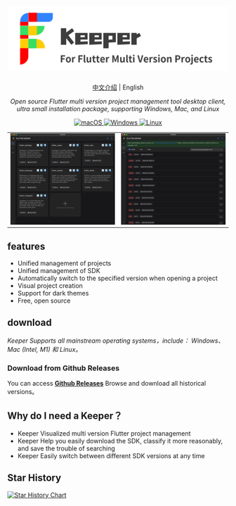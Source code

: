 <h1 align="center">
<img src='./src/assets/logo.svg'>
</h1>
<p align="center">
    <a href="./README-CN.md">中文介绍</a> | English
</p>
<p align="center">
    <em>Open source Flutter multi version project management tool desktop client, ultra small installation package, supporting Windows, Mac, and Linux</em>
</p>


<p align="center">
<a href="https://github.com/Bin-Huang/chatbox/releases" target="_blank">
<img alt="macOS" src="https://img.shields.io/badge/-macOS-black?style=flat-square&logo=apple&logoColor=white" />
</a>

<a href="https://github.com/Bin-Huang/chatbox/releases" target="_blank">
<img alt="Windows" src="https://img.shields.io/badge/-Windows-blue?style=flat-square&logo=windows&logoColor=white" />
</a>

<a href="https://github.com/Bin-Huang/chatbox/releases" target="_blank">
<img alt="Linux" src="https://img.shields.io/badge/-Linux-yellow?style=flat-square&logo=linux&logoColor=white" />
</a>

</p>

<table>
<tr>
<td>
<img src='./doc/home.png' />
</td>
<td>
<img src='./doc/version.png' />
</td>
</tr>
</table>


## features

- Unified management of projects
- Unified management of SDK
- Automatically switch to the specified version when opening a project
- Visual project creation
- Support for dark themes
- Free, open source

## download

*Keeper Supports all mainstream operating systems，include： Windows、 Mac (Intel, M1) 和 Linux。*

### Download from Github Releases

You can access **[Github Releases](https://github.com/WuJiuYou/flutter-keeper/releases)** Browse and download all historical versions。


## Why do I need a Keeper？

- Keeper Visualized multi version Flutter project management
- Keeper Help you easily download the SDK, classify it more reasonably, and save the trouble of searching
- Keeper Easily switch between different SDK versions at any time


## Star History

[![Star History Chart](https://api.star-history.com/svg?repos=WuJiuYou/flutter-keeper&type=Date)](https://star-history.com/#WuJiuYou/flutter-keeper&Date)

